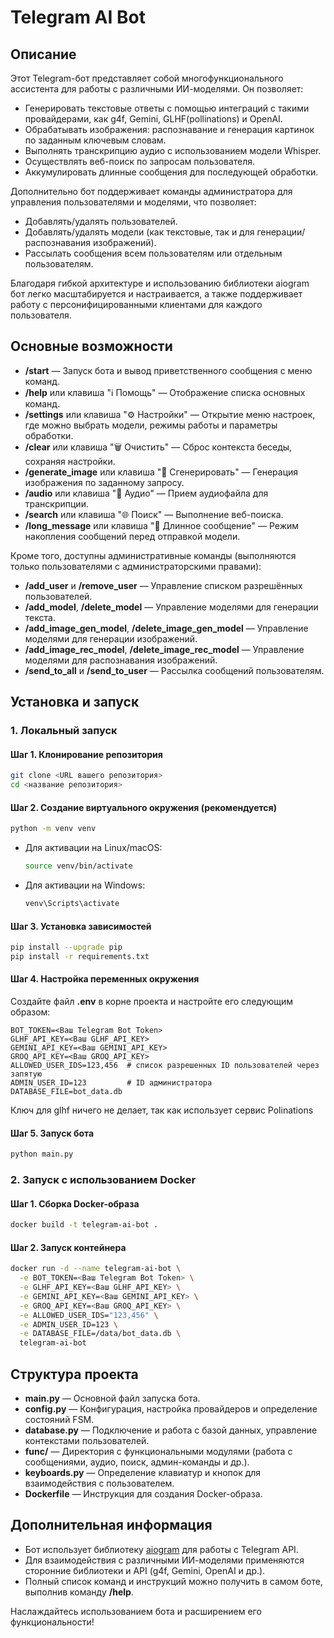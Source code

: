 # Telegram AI Bot

## Описание

Этот Telegram-бот представляет собой многофункционального ассистента для работы с различными ИИ-моделями. Он позволяет:

- Генерировать текстовые ответы с помощью интеграций с такими провайдерами, как g4f, Gemini, GLHF(pollinations) и OpenAI.
- Обрабатывать изображения: распознавание и генерация картинок по заданным ключевым словам.
- Выполнять транскрипцию аудио с использованием модели Whisper.
- Осуществлять веб-поиск по запросам пользователя.
- Аккумулировать длинные сообщения для последующей обработки.

Дополнительно бот поддерживает команды администратора для управления пользователями и моделями, что позволяет:

- Добавлять/удалять пользователей.
- Добавлять/удалять модели (как текстовые, так и для генерации/распознавания изображений).
- Рассылать сообщения всем пользователям или отдельным пользователям.

Благодаря гибкой архитектуре и использованию библиотеки aiogram бот легко масштабируется и настраивается, а также поддерживает работу с персонифицированными клиентами для каждого пользователя.

## Основные возможности

- **/start** — Запуск бота и вывод приветственного сообщения с меню команд.
- **/help** или клавиша "ℹ️ Помощь" — Отображение списка основных команд.
- **/settings** или клавиша "⚙️ Настройки" — Открытие меню настроек, где можно выбрать модели, режимы работы и параметры обработки.
- **/clear** или клавиша "🗑️ Очистить" — Сброс контекста беседы, сохраняя настройки.
- **/generate_image** или клавиша "🎨 Сгенерировать" — Генерация изображения по заданному запросу.
- **/audio** или клавиша "🎤 Аудио" — Прием аудиофайла для транскрипции.
- **/search** или клавиша "🌐 Поиск" — Выполнение веб-поиска.
- **/long_message** или клавиша "📝 Длинное сообщение" — Режим накопления сообщений перед отправкой модели.

Кроме того, доступны административные команды (выполняются только пользователями с администраторскими правами):

- **/add_user** и **/remove_user** — Управление списком разрешённых пользователей.
- **/add_model**, **/delete_model** — Управление моделями для генерации текста.
- **/add_image_gen_model**, **/delete_image_gen_model** — Управление моделями для генерации изображений.
- **/add_image_rec_model**, **/delete_image_rec_model** — Управление моделями для распознавания изображений.
- **/send_to_all** и **/send_to_user** — Рассылка сообщений пользователям.

## Установка и запуск

### 1. Локальный запуск

#### Шаг 1. Клонирование репозитория

```bash
git clone <URL вашего репозитория>
cd <название репозитория>
```

#### Шаг 2. Создание виртуального окружения (рекомендуется)

```bash
python -m venv venv
```

- Для активации на Linux/macOS:
  ```bash
  source venv/bin/activate
  ```
- Для активации на Windows:
  ```bash
  venv\Scripts\activate
  ```

#### Шаг 3. Установка зависимостей

```bash
pip install --upgrade pip
pip install -r requirements.txt
```

#### Шаг 4. Настройка переменных окружения

Создайте файл **.env** в корне проекта и настройте его следующим образом:

```env
BOT_TOKEN=<Ваш Telegram Bot Token>
GLHF_API_KEY=<Ваш GLHF_API_KEY>
GEMINI_API_KEY=<Ваш GEMINI_API_KEY>
GROQ_API_KEY=<Ваш GROQ_API_KEY>
ALLOWED_USER_IDS=123,456  # список разрешенных ID пользователей через запятую
ADMIN_USER_ID=123         # ID администратора
DATABASE_FILE=bot_data.db
```
Ключ для glhf ничего не делает, так как использует сервис Polinations
#### Шаг 5. Запуск бота

```bash
python main.py
```

### 2. Запуск с использованием Docker

#### Шаг 1. Сборка Docker-образа

```bash
docker build -t telegram-ai-bot .
```

#### Шаг 2. Запуск контейнера

```bash
docker run -d --name telegram-ai-bot \
  -e BOT_TOKEN=<Ваш Telegram Bot Token> \
  -e GLHF_API_KEY=<Ваш GLHF_API_KEY> \
  -e GEMINI_API_KEY=<Ваш GEMINI_API_KEY> \
  -e GROQ_API_KEY=<Ваш GROQ_API_KEY> \
  -e ALLOWED_USER_IDS="123,456" \
  -e ADMIN_USER_ID=123 \
  -e DATABASE_FILE=/data/bot_data.db \
  telegram-ai-bot
```

## Структура проекта

- **main.py** — Основной файл запуска бота.
- **config.py** — Конфигурация, настройка провайдеров и определение состояний FSM.
- **database.py** — Подключение и работа с базой данных, управление контекстами пользователей.
- **func/** — Директория с функциональными модулями (работа с сообщениями, аудио, поиск, админ-команды и др.).
- **keyboards.py** — Определение клавиатур и кнопок для взаимодействия с пользователем.
- **Dockerfile** — Инструкция для создания Docker-образа.

## Дополнительная информация

- Бот использует библиотеку [aiogram](https://docs.aiogram.dev/) для работы с Telegram API.
- Для взаимодействия с различными ИИ-моделями применяются сторонние библиотеки и API (g4f, Gemini, OpenAI и др.).
- Полный список команд и инструкций можно получить в самом боте, выполнив команду **/help**.

Наслаждайтесь использованием бота и расширением его функциональности!
